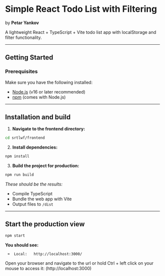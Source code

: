 # Simple React Todo List with Filtering
by **Petar Yankov**

A lightweight React + TypeScript + Vite todo list app with localStorage and filter functionality.

---

## Getting Started

### Prerequisites

Make sure you have the following installed:

- [Node.js](https://nodejs.org/) (v16 or later recommended)
- [npm](https://www.npmjs.com/) (comes with Node.js)

---

## Installation and build

1. **Navigate to the frontend directory:**

```bash
cd srtlwf/frontend
```

2. **Install dependencies:**
```bash
npm install
```

3. **Build the project for production:**
```bash
npm run build
```

_These should be the results:_
* Compile TypeScript
* Bundle the web app with Vite
* Output files to ```/dist```


---


## Start the production view

```bash
npm start
```

**You should see:**
```
 ➜  Local:   http://localhost:3000/
```

Open your browser and navigate to the url or hold Ctrl + left click on your mouse to access it:
(http://localhost:3000)